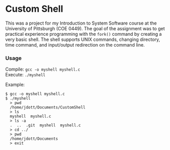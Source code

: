 # Custom Shell
This was a project for my Introduction to System Software course at the University of Pittsburgh (COE 0449).  The goal of the assignment was to get practical experience programming with the `fork()` command by creating a very basic shell.  The shell supports UNIX commands, changing directory, time command, and input/output redirection on the command line.

### Usage
Compile: `gcc -o myshell myshell.c`  
Execute: `./myshell`

Example:
```
$ gcc -o myshell myshell.c
$ ./myshell
  > pwd
  /home/jdott/Documents/CustomShell
  > ls
  myshell  myshell.c
  > ls -a
  .  ..  .git  myshell  myshell.c
  > cd ../
  > pwd
  /home/jdott/Documents
  > exit
```
